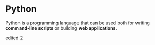 # Python



Python is a programming language that can be used both for writing **command-line scripts** or building **web applications**.

edited 2
